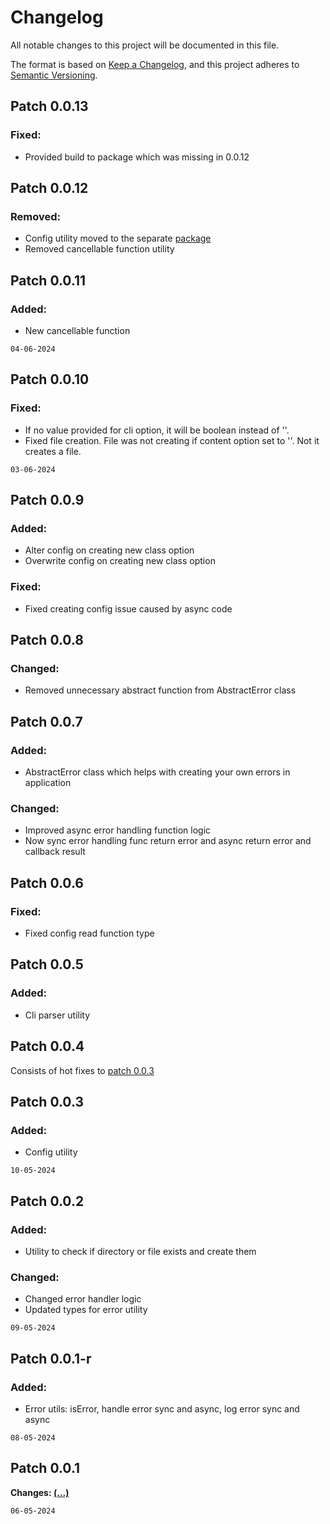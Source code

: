 # Changelog

All notable changes to this project will be documented in this file.

The format is based on [Keep a Changelog](https://keepachangelog.com/en/1.1.0/),
and this project adheres to [Semantic Versioning](https://semver.org/spec/v2.0.0.html).

## Patch 0.0.13
### Fixed:
* Provided build to package which was missing in 0.0.12

## Patch 0.0.12
### Removed:
* Config utility moved to the separate [package](https://www.npmjs.com/package/@stlib/config)
* Removed cancellable function utility

## Patch 0.0.11
### Added:
* New cancellable function

`04-06-2024`

## Patch 0.0.10
### Fixed:
* If no value provided for cli option, it will be boolean instead of ''.
* Fixed file creation. File was not creating if content option set to ''. Not it creates a file.

`03-06-2024`

## Patch 0.0.9
### Added:
* Alter config on creating new class option
* Overwrite config on creating new class option

### Fixed:
* Fixed creating config issue caused by async code

## Patch 0.0.8
### Changed:
* Removed unnecessary abstract function from AbstractError class

## Patch 0.0.7
### Added:
* AbstractError class which helps with creating your own errors in application

### Changed:
* Improved async error handling function logic
* Now sync error handling func return error and async return error and callback result

## Patch 0.0.6
### Fixed:
* Fixed config read function type

## Patch 0.0.5
### Added:
* Cli parser utility

## Patch 0.0.4
Consists of hot fixes to [patch 0.0.3](#patch-003)

## Patch 0.0.3
### Added:
* Config utility

`10-05-2024`

## Patch 0.0.2
### Added:
* Utility to check if directory or file exists and create them

### Changed:
* Changed error handler logic
* Updated types for error utility

`09-05-2024`

## Patch 0.0.1-r
### Added:
* Error utils: isError, handle error sync and async, log error sync and async

`08-05-2024`

## Patch 0.0.1
**Changes: [(...)](https://github.com/stbestichhh/stlib-utils/commits/master/?since=2024-05-08&until=2024-05-08)**

`06-05-2024`
